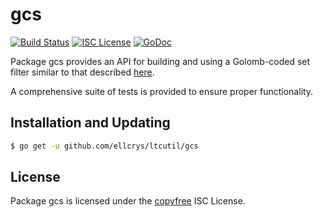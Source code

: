 # gcs

[![Build Status](http://img.shields.io/travis/ltcsuite/ltcutil.svg)](https://travis-ci.org/ltcsuite/ltcutil) [![ISC License](http://img.shields.io/badge/license-ISC-blue.svg)](http://copyfree.org)
[![GoDoc](https://godoc.org/github.com/ellcrys/ltcutil/gcs?status.png)](http://godoc.org/github.com/ellcrys/ltcutil/gcs)

Package gcs provides an API for building and using a Golomb-coded set filter
similar to that described [here](http://giovanni.bajo.it/post/47119962313/golomb-coded-sets-smaller-than-bloom-filters).

A comprehensive suite of tests is provided to ensure proper functionality.

## Installation and Updating

```bash
$ go get -u github.com/ellcrys/ltcutil/gcs
```

## License

Package gcs is licensed under the [copyfree](http://copyfree.org) ISC
License.
